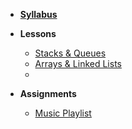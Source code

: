 * **[Syllabus](ReadMe.md)**

- **Lessons**
    - [Stacks & Queues](https://docs.google.com/presentation/d/1_LBLE3oVDJGSyHZ284QsQHpsZre5qBsSJ0_wzI4St0I)
    - [Arrays & Linked Lists](https://docs.google.com/presentation/d/13aS2gdzdmcftyC0CQZUYJTflZGUO_jwZe8d03jSe12I)
    - [Search Algorithms & Recursion]:https://docs.google.com/presentation/d/1Mk-FzOwiMZs5DaOZ0SSUtJcc3m0GyTe6zwcjmHKJIUE/edit?usp=sharing
    
    
- **Assignments**
    - [Music Playlist](Lessons/playlist.md)


